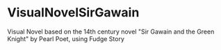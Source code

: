 # VisualNovelSirGawain
Visual Novel based on the 14th century novel "Sir Gawain and the Green Knight" by Pearl Poet, using Fudge Story
